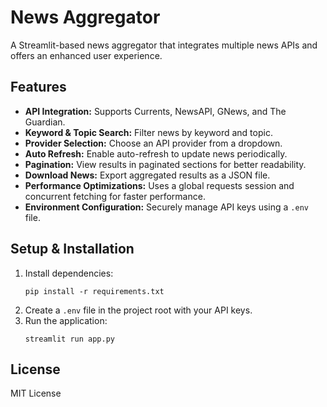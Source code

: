# News Aggregator

A Streamlit-based news aggregator that integrates multiple news APIs and offers an enhanced user experience.

## Features
- **API Integration:** Supports Currents, NewsAPI, GNews, and The Guardian.
- **Keyword & Topic Search:** Filter news by keyword and topic.
- **Provider Selection:** Choose an API provider from a dropdown.
- **Auto Refresh:** Enable auto-refresh to update news periodically.
- **Pagination:** View results in paginated sections for better readability.
- **Download News:** Export aggregated results as a JSON file.
- **Performance Optimizations:** Uses a global requests session and concurrent fetching for faster performance.
- **Environment Configuration:** Securely manage API keys using a `.env` file.

## Setup & Installation
1. Install dependencies:
   ```
   pip install -r requirements.txt
   ```
2. Create a `.env` file in the project root with your API keys.
3. Run the application:
   ```
   streamlit run app.py
   ```

## License
MIT License
